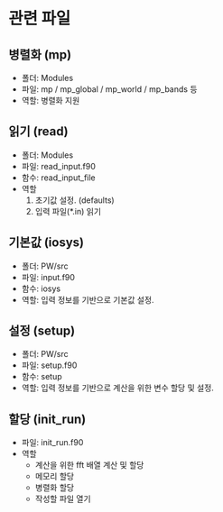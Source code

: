 # 관련 파일
## 병렬화 (mp)
* 폴더: Modules
* 파일: mp / mp_global / mp_world / mp_bands 등
* 역할: 병렬화 지원
## 읽기 (read)
* 폴더: Modules
* 파일: read_input.f90
* 함수: read_input_file
* 역할
    1. 초기값 설정. (defaults)
    1. 입력 파일(*.in) 읽기
## 기본값 (iosys)
* 폴더: PW/src
* 파일: input.f90
* 함수: iosys
* 역할: 입력 정보를 기반으로 기본값 설정.
## 설정 (setup)
* 폴더: PW/src
* 파일: setup.f90
* 함수: setup
* 역할: 입력 정보를 기반으로 계산을 위한 변수 할당 및 설정.
## 할당 (init_run)
* 파일: init_run.f90
* 역할
    * 계산을 위한 fft 배열 계산 및 할당
    * 메모리 할당
    * 병렬화 할당
    * 작성할 파일 열기